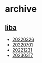 # archive

## [liba](https://github.com/tqfx/liba)

- [20220326](https://github.com/tqfx/archive/tree/liba/20220326)
- [20220701](https://github.com/tqfx/archive/tree/liba/20220701)
- [20221231](https://github.com/tqfx/archive/tree/liba/20221231)
- [20230317](https://github.com/tqfx/archive/tree/liba/20230317)
